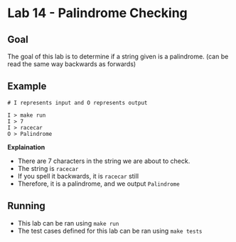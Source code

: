 # Lab 14 - Palindrome Checking

## Goal

The goal of this lab is to determine if a string given is a palindrome. (can be read the same way backwards as forwards)

## Example

```
# I represents input and O represents output

I > make run
I > 7
I > racecar
O > Palindrome
```

**Explaination**
- There are 7 characters in the string we are about to check.
- The string is `racecar`
- If you spell it backwards, it is `racecar` still
- Therefore, it is a palindrome, and we output `Palindrome`

## Running

- This lab can be ran using `make run`
- The test cases defined for this lab can be ran using `make tests`